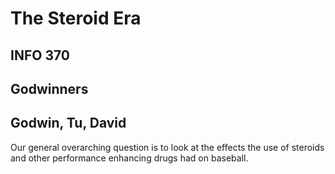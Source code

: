 # The Steroid Era

## INFO 370

## Godwinners

## Godwin, Tu, David 

Our general overarching question is to look at the effects the use of steroids and other performance enhancing drugs had on baseball. 
